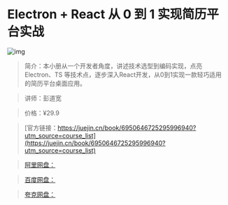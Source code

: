 # Electron + React 从 0 到 1 实现简历平台实战

![img](../../assets/6d3496c87b8748aa998d55ee7d16398e~tplv-k3u1fbpfcp-no-mark:280:280:200:280.png)

> 简介：本小册从一个开发者角度，讲述技术选型到编码实现，点亮 Electron、TS 等技术点，逐步深入React开发，从0到1实现一款轻巧适用的简历平台桌面应用。

> 讲师：彭道宽

> 价格：¥29.9

> [官方链接：https://juejin.cn/book/6950646725295996940?utm_source=course_list](https://juejin.cn/book/6950646725295996940?utm_source=course_list)

> [阿里网盘：]()

> [百度网盘：]()

> [夸克网盘：]()
